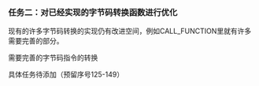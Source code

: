 
### 任务二：对已经实现的字节码转换函数进行优化

现有的许多字节码转换的实现仍有改进空间，例如CALL_FUNCTION里就有许多需要完善的部分。

需要完善的字节码指令的转换

具体任务待添加（预留序号125-149）

